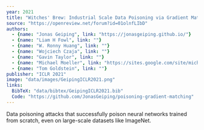 ```yaml
---
year: 2021
title: "Witches' Brew: Industrial Scale Data Poisoning via Gradient Matching"
source: "https://openreview.net/forum?id=01olnfLIbD"
authors:
  - {name: "Jonas Geiping", link: "https://jonasgeiping.github.io/"}
  - {name: "Liam H Fowl", link: ""}
  - {name: "W. Ronny Huang", link: ""}
  - {name: "Wojciech Czaja", link: ""}
  - {name: "Gavin Taylor", link: ""}
  - {name: "Michael Moeller", link: "https://sites.google.com/site/michaelmoellermath"}
  - {name: "Tom Goldstein", link: ""}
publisher: "ICLR 2021"
image: "data/images/GeipingICLR2021.png"
links:
  BibTeX: "data/bibtex/GeipingICLR2021.bib"
  Code: "https://github.com/JonasGeiping/poisoning-gradient-matching"
---
```

Data poisoning attacks that successfully poison neural networks trained from scratch, even on large-scale datasets like ImageNet.
